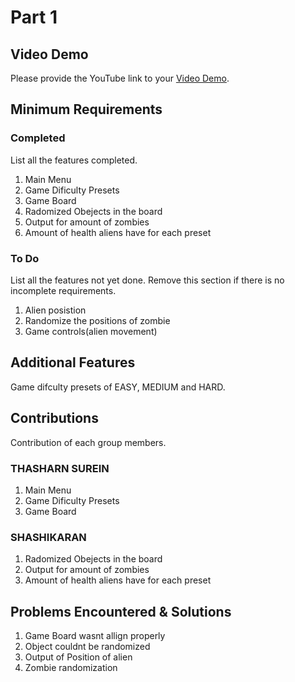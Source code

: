# Part 1

## Video Demo

Please provide the YouTube link to your [Video Demo](https://youtu.be/FPjO-8AvQVQ).

## Minimum Requirements

### Completed

List all the features completed.

1. Main Menu
2. Game Dificulty Presets
3. Game Board
4. Radomized Obejects in the board
5. Output for amount of zombies
6. Amount of health aliens have for each preset

### To Do

List all the features not yet done. Remove this section if there is no incomplete requirements.

1. Alien posistion
2. Randomize the positions of zombie
3. Game controls(alien movement)


## Additional Features

Game difculty presets of EASY, MEDIUM and HARD.

## Contributions

Contribution of each group members.

### THASHARN SUREIN

1. Main Menu
2. Game Dificulty Presets
3. Game Board

### SHASHIKARAN

1. Radomized Obejects in the board
2. Output for amount of zombies 
3. Amount of health aliens have for each preset


## Problems Encountered & Solutions

1. Game Board wasnt allign properly
2. Object couldnt be randomized
3. Output of Position of alien
4. Zombie randomization 
